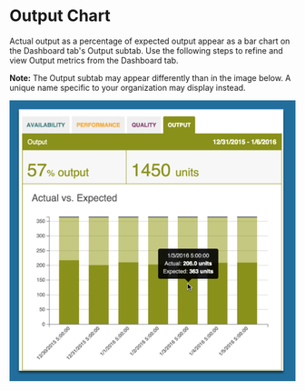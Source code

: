 # Output Chart

 Actual output as a percentage of expected output appear as a bar chart on the Dashboard tab's Output subtab. Use the following steps to refine and view Output metrics from the Dashboard tab.
   
   **Note:** The Output subtab may appear differently than in the image below. A unique name specific to your organization may display instead.
   
   ![](outputChart.png)
   
   